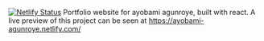 [![Netlify Status](https://api.netlify.com/api/v1/badges/d3bdfa8f-24fe-4072-bb78-c20ba05b2df5/deploy-status)](https://app.netlify.com/sites/ayobami-agunroye/deploys)
Portfolio website for ayobami agunroye, built with react.
A live preview of this project can be seen at https://ayobami-agunroye.netlify.com/ 
